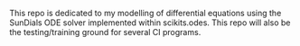 This repo is dedicated to my modelling of differential equations using the SunDials ODE solver implemented within 
scikits.odes. This repo will also be the testing/training ground for several CI programs. 
